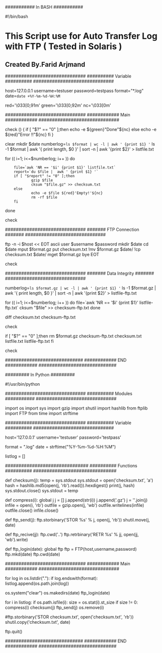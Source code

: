 ########### In BASH ###########

#!/bin/bash

# This Script use for Auto Transfer Log with FTP ( Tested in Solaris )

## Created By.Farid Arjmand ##

##############################
########## Variable ##########
##############################

host=127.0.0.1
username=testuser
password=testpass
format="*.log"
date=`date +%Y-%m-%d-%H:%M`

red='\033[0;91m'
green='\033[0;92m'
nc='\033[0m'

##############################
############ Main ############
##############################

check ()
{
        if [ "$?" == "0" ];then
                echo -e ${green}"Done"${nc}
        else
                echo -e ${red}"Error !!"${nc}
        fi
}

clear
mkdir $date
numberlog=`ls $format | wc -l | awk ' {print $1} '`
ls -1 $format | awk '{ print length, $0 }' | sort -n | awk '{print $2}' > listfile.txt

for (( i=1; i<=$numberlog; i++ ))
do


        file=`awk 'NR == '$i' {print $1}' listfile.txt`
        report=`du $file |  awk ' {print $1} '`
        if [ "$report" != "0" ];then
                gzip $file
                cksum "$file.gz" >> checksum.txt
        else
                echo -e $file ${red}'Empty!'${nc}
                rm -rf $file
        fi
done

check

##############################
####### FTP Connection #######
##############################

ftp -n -i $host << EOT
ascii
user $username $password
mkdir $date
cd $date
mput $format.gz
put checksum.txt
!mv $format.gz $date/
!cp checksum.txt $date/
mget $format.gz
bye
EOT

check

##############################
####### Data Integrity #######
##############################

numberlog=`ls $format.gz | wc -l | awk ' {print $1} '`
ls -1 $format.gz | awk '{ print length, $0 }' | sort -n | awk '{print $2}' > listfile-ftp.txt

for (( i=1; i<=$numberlog; i++ ))
do
        file=`awk 'NR == '$i' {print $1}' listfile-ftp.txt`
        cksum "$file" >> checksum-ftp.txt
done

diff checksum.txt checksum-ftp.txt

check

if [ "$?" == "0" ];then
        rm $format.gz checksum-ftp.txt checksum.txt listfile.txt listfile-ftp.txt
fi

check

#############################
############ END ############
#############################



######### In Python #########



#!/usr/bin/python

##############################
########## Modules ###########
##############################

import os
import sys
import gzip
import shutil
import hashlib
from ftplib import FTP
from time import strftime

##############################
########## Variable ##########
##############################

host='127.0.0.1'
username='testuser'
password='testpass'

format = ".log"
date = strftime("%Y-%m-%d-%H:%M")

listlog = []

###############################
########## Functions ##########
###############################

def checksum(j):
	temp = sys.stdout
	sys.stdout = open('checksum.txt', 'a')
	hash = hashlib.md5(open(j, 'rb').read()).hexdigest()
	print(j, hash)
	sys.stdout.close()
	sys.stdout = temp

def compress(i):
	global j
	j = []
	j.append(str(i))
	j.append('.gz')
	j = ''.join(j)
	infile = open(i, 'rb')
	outfile = gzip.open(j, 'wb')
	outfile.writelines(infile)
	outfile.close()
	infile.close()

def ftp_send(j):
	ftp.storbinary('STOR %s' % j, open(j, 'rb'))
	shutil.move(j, date)

def ftp_recive(jj):
	ftp.cwd('..')
	ftp.retrbinary('RETR %s' % jj,  open(jj, 'wb').write)

def ftp_login(date):
	global ftp
	ftp = FTP(host,username,password)
	ftp.mkd(date)
	ftp.cwd(date)

##############################
############ Main ############
##############################

for log in os.listdir("."):
	if log.endswith(format):
		listlog.append(os.path.join(log))

os.system("clear")
os.makedirs(date)
ftp_login(date)

for i in listlog:
	if os.path.isfile(i):
		size = os.stat(i).st_size
		if size != 0:
			compress(i)
			checksum(j)
			ftp_send(j)
		os.remove(i)

#ftp.storbinary('STOR checksum.txt', open('checksum.txt', 'rb'))
shutil.copy('checksum.txt', date)

ftp.quit()

#############################
############ END ############
#############################
